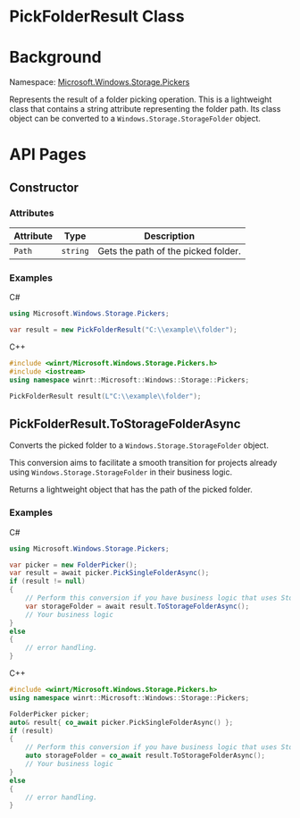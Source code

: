 PickFolderResult Class
===

# Background

Namespace: [Microsoft.Windows.Storage.Pickers](./Microsoft.Windows.Storage.Pickers.md)

Represents the result of a folder picking operation. This is a lightweight class that contains a 
string attribute representing the folder path. Its class object can be converted to a 
`Windows.Storage.StorageFolder` object.

# API Pages

## Constructor

### Attributes

| **Attribute** | **Type** | **Description** |
|---------------|----------|-----------------|
| `Path`        | `string` | Gets the path of the picked folder. |

### Examples
C#

```C#
using Microsoft.Windows.Storage.Pickers;

var result = new PickFolderResult("C:\\example\\folder");
```

C++

```C++
#include <winrt/Microsoft.Windows.Storage.Pickers.h>
#include <iostream>
using namespace winrt::Microsoft::Windows::Storage::Pickers;

PickFolderResult result(L"C:\\example\\folder");
```

## PickFolderResult.ToStorageFolderAsync

Converts the picked folder to a `Windows.Storage.StorageFolder` object.

This conversion aims to facilitate a smooth transition for projects already using 
`Windows.Storage.StorageFolder` in their business logic.

Returns a lightweight object that has the path of the picked folder.

### Examples

C#

```C#
using Microsoft.Windows.Storage.Pickers;

var picker = new FolderPicker();
var result = await picker.PickSingleFolderAsync();
if (result != null)
{
    // Perform this conversion if you have business logic that uses StorageFolder
    var storageFolder = await result.ToStorageFolderAsync();
    // Your business logic
}
else
{
    // error handling.
}
```

C++

```C++
#include <winrt/Microsoft.Windows.Storage.Pickers.h>
using namespace winrt::Microsoft::Windows::Storage::Pickers;

FolderPicker picker;
auto& result{ co_await picker.PickSingleFolderAsync() };
if (result)
{
    // Perform this conversion if you have business logic that uses StorageFolder
    auto storageFolder = co_await result.ToStorageFolderAsync();
    // Your business logic
}
else
{
    // error handling.
}
```